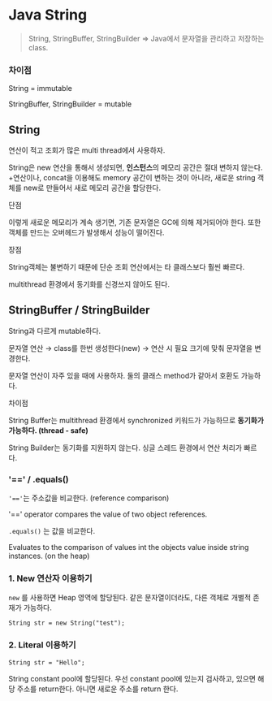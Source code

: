 # Java String

> String, StringBuffer, StringBuilder ⇒ Java에서 문자열을 관리하고 저장하는 class.

### 차이점

String = immutable

StringBuffer, StringBuilder = mutable

## String

연산이 적고 조회가 많은 multi thread에서 사용하자.

String은 new 연산을 통해서 생성되면, **인스턴스**의 메모리 공간은 절대 변하지 않는다. +연산이나, concat을 이용해도 memory 공간이 변하는 것이 아니라, 새로운 string 객체를 new로 만들어서 새로 메모리 공간을 할당한다.

단점

이렇게 새로운 메모리가 계속 생기면, 기존 문자열은 GC에 의해 제거되어야 한다. 또한 객체를 만드는 오버헤드가 발생해서 성능이 떨어진다.

장점

String객체는 불변하기 때문에 단순 조회 연산에서는 타 클래스보다 훨씬 빠르다.

multithread 환경에서 동기화를 신경쓰지 않아도 된다.

## StringBuffer / StringBuilder

String과 다르게 mutable하다. 

문자열 연산 → class를 한번 생성한다(new) → 연산 시 필요 크기에 맞춰 문자열을 변경한다.

문자열 연산이 자주 있을 때에 사용하자. 둘의 클래스 method가 같아서 호환도 가능하다.

차이점

String Buffer는 multithread 환경에서 synchronized 키워드가 가능하므로 **동기화가 가능하다. (thread - safe)**

String Builder는 동기화를 지원하지 않는다. 싱글 스레드 환경에서 연산 처리가 빠르다.

### '==' / .equals()

`'=='`는 주소값을 비교한다. (reference comparison)

'==' operator compares the value of two object references.

`.equals()` 는 값을 비교한다.

Evaluates to the comparison of values int the objects value inside string instances. (on the heap)

### 1. New 연산자 이용하기

`new` 를 사용하면 Heap 영역에 할당된다. 같은 문자열이더라도, 다른 객체로 개별적 존재가 가능하다.

`String str = new String("test");`

### 2. Literal 이용하기

`String str = "Hello";`

String constant pool에 할당된다. 우선 constant pool에 있는지 검사하고, 있으면 해당 주소를 return한다. 아니면 새로운 주소를 return 한다.